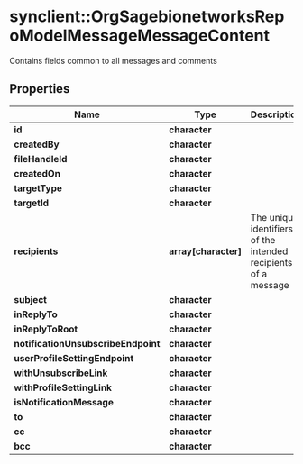# synclient::OrgSagebionetworksRepoModelMessageMessageContent

Contains fields common to all messages and comments

## Properties
Name | Type | Description | Notes
------------ | ------------- | ------------- | -------------
**id** | **character** |  | [optional] 
**createdBy** | **character** |  | [optional] 
**fileHandleId** | **character** |  | [optional] 
**createdOn** | **character** |  | [optional] 
**targetType** | **character** |  | [optional] 
**targetId** | **character** |  | [optional] 
**recipients** | **array[character]** | The unique identifiers of the intended recipients of a message | [optional] 
**subject** | **character** |  | [optional] 
**inReplyTo** | **character** |  | [optional] 
**inReplyToRoot** | **character** |  | [optional] 
**notificationUnsubscribeEndpoint** | **character** |  | [optional] 
**userProfileSettingEndpoint** | **character** |  | [optional] 
**withUnsubscribeLink** | **character** |  | [optional] 
**withProfileSettingLink** | **character** |  | [optional] 
**isNotificationMessage** | **character** |  | [optional] 
**to** | **character** |  | [optional] 
**cc** | **character** |  | [optional] 
**bcc** | **character** |  | [optional] 


